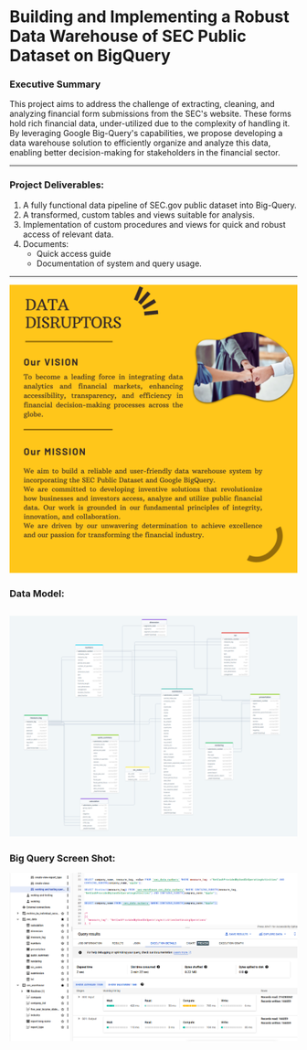 

# **Building and Implementing a Robust Data Warehouse of SEC Public Dataset on BigQuery**

### **Executive Summary**
This project aims to address the challenge of extracting, cleaning, and analyzing financial form submissions from the SEC's website. These forms hold rich financial data, under-utilized due to the complexity of handling it. By leveraging Google Big-Query's capabilities, we propose developing a data warehouse solution to efficiently organize and analyze this data, enabling better decision-making for stakeholders in the financial sector.


---
### **Project Deliverables:**	
1.	A fully functional data pipeline of SEC.gov public dataset into Big-Query.
2.	A transformed, custom tables and views suitable for analysis.
3.  Implementation of custom procedures and views for quick and robust access of relevant data.
4.	Documents:
    -   Quick access guide
    -   Documentation of system and query usage.

---

![Vision and Mission](https://github.com/BronzeKnuckles/DATA_WAREHOUSE_SEC/blob/main/docs/images/Vission_Mission2.png?raw=true)

### **Data Model:**
![Data Model](https://github.com/BronzeKnuckles/DATA_WAREHOUSE_SEC/blob/main/docs/images/DataModel.png?raw=true)
---
### **Big Query Screen Shot:**
![Big Query Screen Shot](https://github.com/BronzeKnuckles/DATA_WAREHOUSE_SEC/blob/main/docs/images/BigQuery_Screen_Shot1.png?raw=true)